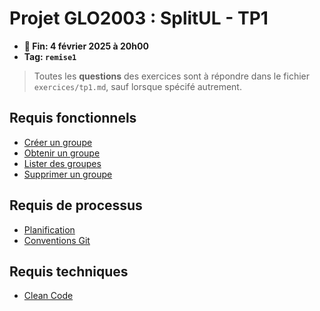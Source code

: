 # Projet GLO2003 : SplitUL - TP1

- **📅 Fin: 4 février 2025 à 20h00**
- **Tag: `remise1`**

> Toutes les **questions** des exercices sont à répondre dans le fichier `exercices/tp1.md`, sauf lorsque spécifé autrement.

## Requis fonctionnels

- [Créer un groupe](fonctionnels/1.creer-groupe.md)
- [Obtenir un groupe](fonctionnels/2.obtenir-groupe.md)
- [Lister des groupes](fonctionnels/3.lister-groupes.md)
- [Supprimer un groupe](fonctionnels/4.supprimer-groupe.md)

## Requis de processus

- [Planification](processus/planification)
- [Conventions Git](processus/git.md)

## Requis techniques

- [Clean Code](techniques/cleancode.md)
